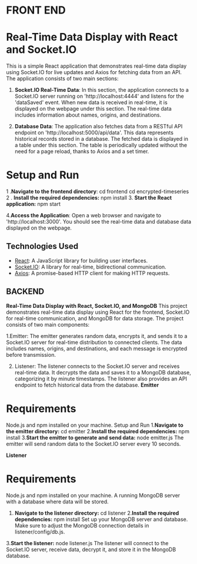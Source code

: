 # FRONT END
# Real-Time Data Display with React and Socket.IO

This is a simple React application that demonstrates real-time data display using Socket.IO for live updates and Axios for fetching data from an API. The application consists of two main sections:

1. **Socket.IO Real-Time Data**: In this section, the application connects to a Socket.IO server running on 'http://localhost:4444' and listens for the 'dataSaved' event. When new data is received in real-time, it is displayed on the webpage under this section. The real-time data includes information about names, origins, and destinations.

2. **Database Data**: The application also fetches data from a RESTful API endpoint on 'http://localhost:5000/api/data'. This data represents historical records stored in a database. The fetched data is displayed in a table under this section. The table is periodically updated without the need for a page reload, thanks to Axios and a set timer.

# Setup and Run
1 .**Navigate to the frontend directory**:
cd frontend
cd encrypted-timeseries
2 . **Install the required dependencies:**
npm install
3. **Start the React application:**
npm start

4.**Access the Application**: Open a web browser and navigate to 'http://localhost:3000'. You should see the real-time data and database data displayed on the webpage.

## Technologies Used

- [React](https://reactjs.org/): A JavaScript library for building user interfaces.
- [Socket.IO](https://socket.io/): A library for real-time, bidirectional communication.
- [Axios](https://axios-http.com/): A promise-based HTTP client for making HTTP requests.

## BACKEND
**Real-Time Data Display with React, Socket.IO, and MongoDB**
This project demonstrates real-time data display using React for the frontend, Socket.IO for real-time communication, and MongoDB for data storage. The project consists of two main components:

1.Emitter: The emitter generates random data, encrypts it, and sends it to a Socket.IO server for real-time distribution to connected clients. The data includes names, origins, and destinations, and each message is encrypted before transmission.

2. Listener: The listener connects to the Socket.IO server and receives real-time data. It decrypts the data and saves it to a MongoDB database, categorizing it by minute timestamps. The listener also provides an API endpoint to fetch historical data from the database.
**Emitter**
# Requirements
Node.js and npm installed on your machine.
Setup and Run
1.**Navigate to the emitter directory:**
cd emitter
2.**Install the required dependencies:**
npm install
3.**Start the emitter to generate and send data:**
node emitter.js
The emitter will send random data to the Socket.IO server every 10 seconds.

**Listener**
# Requirements
Node.js and npm installed on your machine.
A running MongoDB server with a database where data will be stored.
1. **Navigate to the listener directory:**
cd listener
2.**Install the required dependencies:**
npm install
Set up your MongoDB server and database. Make sure to adjust the MongoDB connection details in listener/config/db.js.

3.**Start the listener:**
node listener.js
The listener will connect to the Socket.IO server, receive data, decrypt it, and store it in the MongoDB database.
